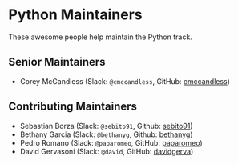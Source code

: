 # Python Maintainers

These awesome people help maintain the Python track.

## Senior Maintainers

- Corey McCandless (Slack: `@cmccandless`, GitHub: [cmccandless](https://github.com/cmccandless))

## Contributing Maintainers

- Sebastian Borza (Slack: `@sebito91`, Github: [sebito91](https://github.com/sebito91))
- Bethany Garcia (Slack: `@bethanyg`, Github: [bethanyg](https://github.com/BethanyG))
- Pedro Romano (Slack: `@paparomeo`, GitHub: [paparomeo](https://github.com/paparomeo))
- David Gervasoni (Slack: `@david`, GitHub: [davidgerva](https://github.com/davidgerva))
